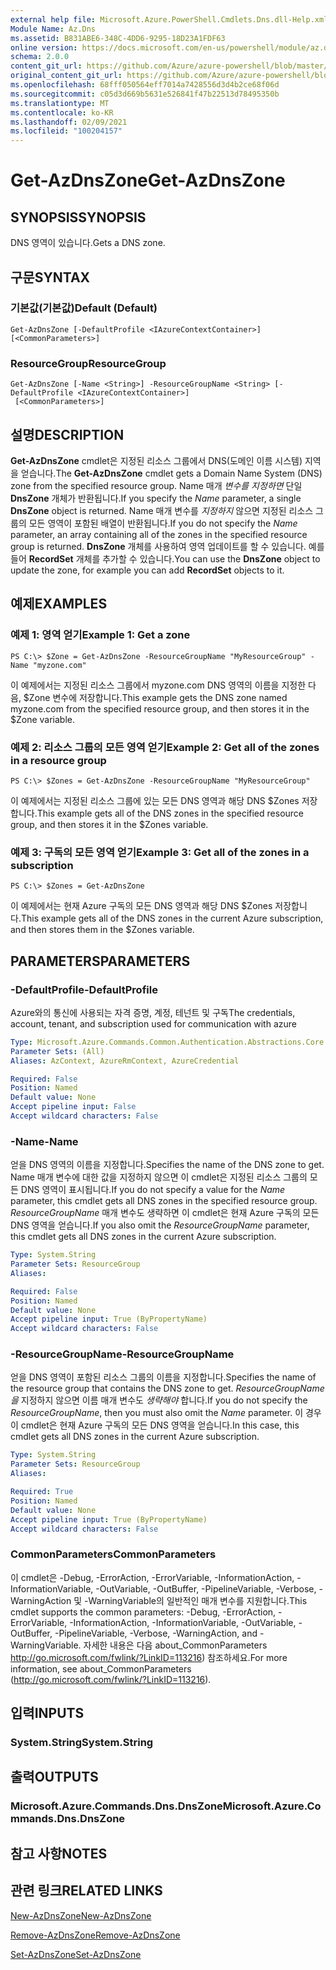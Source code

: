 ```yaml
---
external help file: Microsoft.Azure.PowerShell.Cmdlets.Dns.dll-Help.xml
Module Name: Az.Dns
ms.assetid: B831ABE6-348C-4DD6-9295-18D23A1FDF63
online version: https://docs.microsoft.com/en-us/powershell/module/az.dns/get-azdnszone
schema: 2.0.0
content_git_url: https://github.com/Azure/azure-powershell/blob/master/src/Dns/Dns/help/Get-AzDnsZone.md
original_content_git_url: https://github.com/Azure/azure-powershell/blob/master/src/Dns/Dns/help/Get-AzDnsZone.md
ms.openlocfilehash: 68fff050564eff7014a7428556d3d4b2ce68f06d
ms.sourcegitcommit: c05d3d669b5631e526841f47b22513d78495350b
ms.translationtype: MT
ms.contentlocale: ko-KR
ms.lasthandoff: 02/09/2021
ms.locfileid: "100204157"
---
```

# <span data-ttu-id="069ea-101">Get-AzDnsZone</span><span class="sxs-lookup"><span data-stu-id="069ea-101">Get-AzDnsZone</span></span>

## <span data-ttu-id="069ea-102">SYNOPSIS</span><span class="sxs-lookup"><span data-stu-id="069ea-102">SYNOPSIS</span></span>
<span data-ttu-id="069ea-103">DNS 영역이 있습니다.</span><span class="sxs-lookup"><span data-stu-id="069ea-103">Gets a DNS zone.</span></span>

## <span data-ttu-id="069ea-104">구문</span><span class="sxs-lookup"><span data-stu-id="069ea-104">SYNTAX</span></span>

### <span data-ttu-id="069ea-105">기본값(기본값)</span><span class="sxs-lookup"><span data-stu-id="069ea-105">Default (Default)</span></span>
```
Get-AzDnsZone [-DefaultProfile <IAzureContextContainer>] [<CommonParameters>]
```

### <span data-ttu-id="069ea-106">ResourceGroup</span><span class="sxs-lookup"><span data-stu-id="069ea-106">ResourceGroup</span></span>
```
Get-AzDnsZone [-Name <String>] -ResourceGroupName <String> [-DefaultProfile <IAzureContextContainer>]
 [<CommonParameters>]
```

## <span data-ttu-id="069ea-107">설명</span><span class="sxs-lookup"><span data-stu-id="069ea-107">DESCRIPTION</span></span>
<span data-ttu-id="069ea-108">**Get-AzDnsZone** cmdlet은 지정된 리소스 그룹에서 DNS(도메인 이름 시스템) 지역을 얻습니다.</span><span class="sxs-lookup"><span data-stu-id="069ea-108">The **Get-AzDnsZone** cmdlet gets a Domain Name System (DNS) zone from the specified resource group.</span></span>
<span data-ttu-id="069ea-109">Name 매개 *변수를 지정하면* 단일 **DnsZone** 개체가 반환됩니다.</span><span class="sxs-lookup"><span data-stu-id="069ea-109">If you specify the *Name* parameter, a single **DnsZone** object is returned.</span></span>
<span data-ttu-id="069ea-110">Name 매개 변수를 *지정하지* 않으면 지정된 리소스 그룹의 모든 영역이 포함된 배열이 반환됩니다.</span><span class="sxs-lookup"><span data-stu-id="069ea-110">If you do not specify the *Name* parameter, an array containing all of the zones in the specified resource group is returned.</span></span>
<span data-ttu-id="069ea-111">**DnsZone** 개체를 사용하여 영역 업데이트를 할 수 있습니다. 예를 들어 **RecordSet** 개체를 추가할 수 있습니다.</span><span class="sxs-lookup"><span data-stu-id="069ea-111">You can use the **DnsZone** object to update the zone, for example you can add **RecordSet** objects to it.</span></span>

## <span data-ttu-id="069ea-112">예제</span><span class="sxs-lookup"><span data-stu-id="069ea-112">EXAMPLES</span></span>

### <span data-ttu-id="069ea-113">예제 1: 영역 얻기</span><span class="sxs-lookup"><span data-stu-id="069ea-113">Example 1: Get a zone</span></span>
```
PS C:\> $Zone = Get-AzDnsZone -ResourceGroupName "MyResourceGroup" -Name "myzone.com"
```

<span data-ttu-id="069ea-114">이 예제에서는 지정된 리소스 그룹에서 myzone.com DNS 영역의 이름을 지정한 다음, $Zone 변수에 저장합니다.</span><span class="sxs-lookup"><span data-stu-id="069ea-114">This example gets the DNS zone named myzone.com from the specified resource group, and then stores it in the $Zone variable.</span></span>

### <span data-ttu-id="069ea-115">예제 2: 리소스 그룹의 모든 영역 얻기</span><span class="sxs-lookup"><span data-stu-id="069ea-115">Example 2: Get all of the zones in a resource group</span></span>
```
PS C:\> $Zones = Get-AzDnsZone -ResourceGroupName "MyResourceGroup"
```

<span data-ttu-id="069ea-116">이 예제에서는 지정된 리소스 그룹에 있는 모든 DNS 영역과 해당 DNS $Zones 저장합니다.</span><span class="sxs-lookup"><span data-stu-id="069ea-116">This example gets all of the DNS zones in the specified resource group, and then stores it in the $Zones variable.</span></span>

### <span data-ttu-id="069ea-117">예제 3: 구독의 모든 영역 얻기</span><span class="sxs-lookup"><span data-stu-id="069ea-117">Example 3: Get all of the zones in a subscription</span></span>
```
PS C:\> $Zones = Get-AzDnsZone
```

<span data-ttu-id="069ea-118">이 예제에서는 현재 Azure 구독의 모든 DNS 영역과 해당 DNS $Zones 저장합니다.</span><span class="sxs-lookup"><span data-stu-id="069ea-118">This example gets all of the DNS zones in the current Azure subscription, and then stores them in the $Zones variable.</span></span>

## <span data-ttu-id="069ea-119">PARAMETERS</span><span class="sxs-lookup"><span data-stu-id="069ea-119">PARAMETERS</span></span>

### <span data-ttu-id="069ea-120">-DefaultProfile</span><span class="sxs-lookup"><span data-stu-id="069ea-120">-DefaultProfile</span></span>
<span data-ttu-id="069ea-121">Azure와의 통신에 사용되는 자격 증명, 계정, 테넌트 및 구독</span><span class="sxs-lookup"><span data-stu-id="069ea-121">The credentials, account, tenant, and subscription used for communication with azure</span></span>

```yaml
Type: Microsoft.Azure.Commands.Common.Authentication.Abstractions.Core.IAzureContextContainer
Parameter Sets: (All)
Aliases: AzContext, AzureRmContext, AzureCredential

Required: False
Position: Named
Default value: None
Accept pipeline input: False
Accept wildcard characters: False
```

### <span data-ttu-id="069ea-122">-Name</span><span class="sxs-lookup"><span data-stu-id="069ea-122">-Name</span></span>
<span data-ttu-id="069ea-123">얻을 DNS 영역의 이름을 지정합니다.</span><span class="sxs-lookup"><span data-stu-id="069ea-123">Specifies the name of the DNS zone to get.</span></span>
<span data-ttu-id="069ea-124">Name 매개 변수에 대한  값을 지정하지 않으면 이 cmdlet은 지정된 리소스 그룹의 모든 DNS 영역이 표시됩니다.</span><span class="sxs-lookup"><span data-stu-id="069ea-124">If you do not specify a value for the *Name* parameter, this cmdlet gets all DNS zones in the specified resource group.</span></span>
<span data-ttu-id="069ea-125">*ResourceGroupName* 매개 변수도 생략하면 이 cmdlet은 현재 Azure 구독의 모든 DNS 영역을 얻습니다.</span><span class="sxs-lookup"><span data-stu-id="069ea-125">If you also omit the *ResourceGroupName* parameter, this cmdlet gets all DNS zones in the current Azure subscription.</span></span>

```yaml
Type: System.String
Parameter Sets: ResourceGroup
Aliases:

Required: False
Position: Named
Default value: None
Accept pipeline input: True (ByPropertyName)
Accept wildcard characters: False
```

### <span data-ttu-id="069ea-126">-ResourceGroupName</span><span class="sxs-lookup"><span data-stu-id="069ea-126">-ResourceGroupName</span></span>
<span data-ttu-id="069ea-127">얻을 DNS 영역이 포함된 리소스 그룹의 이름을 지정합니다.</span><span class="sxs-lookup"><span data-stu-id="069ea-127">Specifies the name of the resource group that contains the DNS zone to get.</span></span>
<span data-ttu-id="069ea-128">*ResourceGroupName을* 지정하지 않으면 이름 매개 변수도 *생략해야* 합니다.</span><span class="sxs-lookup"><span data-stu-id="069ea-128">If you do not specify the *ResourceGroupName*, then you must also omit the *Name* parameter.</span></span>
<span data-ttu-id="069ea-129">이 경우 이 cmdlet은 현재 Azure 구독의 모든 DNS 영역을 얻습니다.</span><span class="sxs-lookup"><span data-stu-id="069ea-129">In this case, this cmdlet gets all DNS zones in the current Azure subscription.</span></span>

```yaml
Type: System.String
Parameter Sets: ResourceGroup
Aliases:

Required: True
Position: Named
Default value: None
Accept pipeline input: True (ByPropertyName)
Accept wildcard characters: False
```

### <span data-ttu-id="069ea-130">CommonParameters</span><span class="sxs-lookup"><span data-stu-id="069ea-130">CommonParameters</span></span>
<span data-ttu-id="069ea-131">이 cmdlet은 -Debug, -ErrorAction, -ErrorVariable, -InformationAction, -InformationVariable, -OutVariable, -OutBuffer, -PipelineVariable, -Verbose, -WarningAction 및 -WarningVariable의 일반적인 매개 변수를 지원합니다.</span><span class="sxs-lookup"><span data-stu-id="069ea-131">This cmdlet supports the common parameters: -Debug, -ErrorAction, -ErrorVariable, -InformationAction, -InformationVariable, -OutVariable, -OutBuffer, -PipelineVariable, -Verbose, -WarningAction, and -WarningVariable.</span></span> <span data-ttu-id="069ea-132">자세한 내용은 다음 about_CommonParameters http://go.microsoft.com/fwlink/?LinkID=113216) 참조하세요.</span><span class="sxs-lookup"><span data-stu-id="069ea-132">For more information, see about_CommonParameters (http://go.microsoft.com/fwlink/?LinkID=113216).</span></span>

## <span data-ttu-id="069ea-133">입력</span><span class="sxs-lookup"><span data-stu-id="069ea-133">INPUTS</span></span>

### <span data-ttu-id="069ea-134">System.String</span><span class="sxs-lookup"><span data-stu-id="069ea-134">System.String</span></span>

## <span data-ttu-id="069ea-135">출력</span><span class="sxs-lookup"><span data-stu-id="069ea-135">OUTPUTS</span></span>

### <span data-ttu-id="069ea-136">Microsoft.Azure.Commands.Dns.DnsZone</span><span class="sxs-lookup"><span data-stu-id="069ea-136">Microsoft.Azure.Commands.Dns.DnsZone</span></span>

## <span data-ttu-id="069ea-137">참고 사항</span><span class="sxs-lookup"><span data-stu-id="069ea-137">NOTES</span></span>

## <span data-ttu-id="069ea-138">관련 링크</span><span class="sxs-lookup"><span data-stu-id="069ea-138">RELATED LINKS</span></span>

[<span data-ttu-id="069ea-139">New-AzDnsZone</span><span class="sxs-lookup"><span data-stu-id="069ea-139">New-AzDnsZone</span></span>](./New-AzDnsZone.md)

[<span data-ttu-id="069ea-140">Remove-AzDnsZone</span><span class="sxs-lookup"><span data-stu-id="069ea-140">Remove-AzDnsZone</span></span>](./Remove-AzDnsZone.md)

[<span data-ttu-id="069ea-141">Set-AzDnsZone</span><span class="sxs-lookup"><span data-stu-id="069ea-141">Set-AzDnsZone</span></span>](./Set-AzDnsZone.md)
